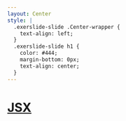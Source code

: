 ```yaml
---
layout: Center
style: |
  .exerslide-slide .Center-wrapper {
    text-align: left;
  }
  .exerslide-slide h1 {
    color: #444;
    margin-bottom: 0px;
    text-align: center;
  }
---
```


<h1><a href="https://babeljs.io/repl/#?babili=false&evaluate=true&lineWrap=false&presets=es2015%2Creact%2Cstage-2&code=function%20HelloMessage()%20%7B%0A%20%20return%20%3Cdiv%3E%7B'Hello%2C%20'%20%2B%20this.props.name%20%2B%20'!'%7D%3C%2Fdiv%3E%3B%0A%7D%3B%0A%0AReactDOM.render(%3CHelloMessage%20name%3D%22World%22%20%2F%3E%2C%20document.getElementById('react-root'))%3B" target="_blank">JSX</a></h1>
